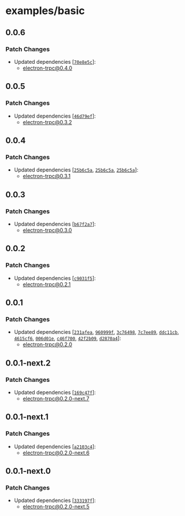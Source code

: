 # examples/basic

## 0.0.6

### Patch Changes

- Updated dependencies [[`70e8e5c`](https://github.com/jsonnull/electron-trpc/commit/70e8e5c5f3e2654d055663a286c4107a66f362e7)]:
  - electron-trpc@0.4.0

## 0.0.5

### Patch Changes

- Updated dependencies [[`46d79ef`](https://github.com/jsonnull/electron-trpc/commit/46d79efde7ccc12cd1e99eb086413aa83bda29f8)]:
  - electron-trpc@0.3.2

## 0.0.4

### Patch Changes

- Updated dependencies [[`25b6c5a`](https://github.com/jsonnull/electron-trpc/commit/25b6c5a5cb56a93a4facf7345a10c3bb2db37730), [`25b6c5a`](https://github.com/jsonnull/electron-trpc/commit/25b6c5a5cb56a93a4facf7345a10c3bb2db37730), [`25b6c5a`](https://github.com/jsonnull/electron-trpc/commit/25b6c5a5cb56a93a4facf7345a10c3bb2db37730)]:
  - electron-trpc@0.3.1

## 0.0.3

### Patch Changes

- Updated dependencies [[`b67f2a7`](https://github.com/jsonnull/electron-trpc/commit/b67f2a7a87cd77b88d337e6996d78c6507a9c187)]:
  - electron-trpc@0.3.0

## 0.0.2

### Patch Changes

- Updated dependencies [[`c9031f5`](https://github.com/jsonnull/electron-trpc/commit/c9031f5b521095d3c648fc905b642471e875d86f)]:
  - electron-trpc@0.2.1

## 0.0.1

### Patch Changes

- Updated dependencies [[`231afea`](https://github.com/jsonnull/electron-trpc/commit/231afea9f21f0d4ba7f12c37fd781f22ca5d4141), [`960999f`](https://github.com/jsonnull/electron-trpc/commit/960999f5c2fec8b70152cfdf6cadc737c60edd48), [`3c76498`](https://github.com/jsonnull/electron-trpc/commit/3c76498c152e92fe1b084d3e7a5170d8f2c1dee3), [`7c7ee89`](https://github.com/jsonnull/electron-trpc/commit/7c7ee89b45c6c27527e26b0a6100fc0cb41d8ba6), [`ddc11cb`](https://github.com/jsonnull/electron-trpc/commit/ddc11cb1f1502568a028476acdefdb8d95d9562c), [`4615cf6`](https://github.com/jsonnull/electron-trpc/commit/4615cf63c382a0ea21781efb5093a531cc6378e6), [`006d01e`](https://github.com/jsonnull/electron-trpc/commit/006d01e73a995f756be622769192444bba3b4a87), [`c46f700`](https://github.com/jsonnull/electron-trpc/commit/c46f700b6171835a5b00d6d2c44061acdcd49874), [`42f2b09`](https://github.com/jsonnull/electron-trpc/commit/42f2b09efbaf322af42df176b74f72b972724f99), [`d2870a4`](https://github.com/jsonnull/electron-trpc/commit/d2870a4ef4429053c6a0d3e44bb204d0177adda9)]:
  - electron-trpc@0.2.0

## 0.0.1-next.2

### Patch Changes

- Updated dependencies [[`169c47f`](https://github.com/jsonnull/electron-trpc/commit/169c47f325de8899784187af06140c29758b0c0a)]:
  - electron-trpc@0.2.0-next.7

## 0.0.1-next.1

### Patch Changes

- Updated dependencies [[`a2103c4`](https://github.com/jsonnull/electron-trpc/commit/a2103c4e9789741aa98aa057fcebf78e4f339d9b)]:
  - electron-trpc@0.2.0-next.6

## 0.0.1-next.0

### Patch Changes

- Updated dependencies [[`333197f`](https://github.com/jsonnull/electron-trpc/commit/333197fb3e567aa37f350af992d123f8f8ed6796)]:
  - electron-trpc@0.2.0-next.5
